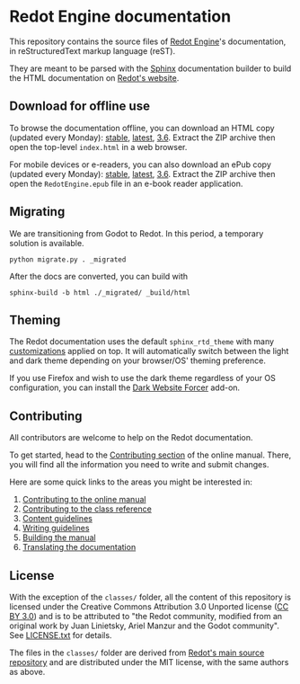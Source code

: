 # Redot Engine documentation

This repository contains the source files of [Redot Engine](https://redotengine.org)'s documentation, in reStructuredText markup language (reST).

They are meant to be parsed with the [Sphinx](https://www.sphinx-doc.org/) documentation builder to build the HTML documentation on [Redot's website](https://docs.redotengine.org).

## Download for offline use

To browse the documentation offline, you can download an HTML copy (updated every Monday):
[stable](https://download.redotengine.org/docs/redot-docs-html-stable.zip),
[latest](https://download.redotengine.org/docs/redot-docs-html-master.zip),
[3.6](https://download.redotengine.org/docs/redot-docs-html-3.6.zip). Extract
the ZIP archive then open the top-level `index.html` in a web browser.

For mobile devices or e-readers, you can also download an ePub copy (updated every Monday):
[stable](https://download.redotengine.org/docs/redot-docs-epub-stable.zip),
[latest](https://download.redotengine.org/docs/redot-docs-epub-master.zip),
[3.6](https://download.redotengine.org/docs/redot-docs-epub-3.6.zip). Extract
the ZIP archive then open the `RedotEngine.epub` file in an e-book reader application.

## Migrating

We are transitioning from Godot to Redot. In this period, a temporary solution is available.
```
python migrate.py . _migrated
```

After the docs are converted, you can build with
```
sphinx-build -b html ./_migrated/ _build/html
```

## Theming

The Redot documentation uses the default `sphinx_rtd_theme` with many
[customizations](_static/) applied on top. It will automatically switch between
the light and dark theme depending on your browser/OS' theming preference.

If you use Firefox and wish to use the dark theme regardless of your OS
configuration, you can install the
[Dark Website Forcer](https://addons.mozilla.org/en-US/firefox/addon/dark-mode-website-switcher/)
add-on.

## Contributing

All contributors are welcome to help on the Redot documentation.

To get started, head to the [Contributing section](https://docs.redotengine.org/contributing/ways_to_contribute.html#contributing-to-the-documentation) of the online manual. There, you will find all the information you need to write and submit changes.

Here are some quick links to the areas you might be interested in:

1. [Contributing to the online manual](https://docs.redotengine.org/contributing/documentation/contributing_to_the_documentation.html)
2. [Contributing to the class reference](https://docs.redotengine.org/contributing/documentation/updating_the_class_reference.html)
3. [Content guidelines](https://docs.redotengine.org/contributing/documentation/content_guidelines.html)
4. [Writing guidelines](https://docs.redotengine.org/contributing/documentation/docs_writing_guidelines.html)
5. [Building the manual](https://docs.redotengine.org/contributing/documentation/building_the_manual.html)
6. [Translating the documentation](https://docs.redotengine.org/contributing/documentation/editor_and_docs_localization.html)

## License

With the exception of the `classes/` folder, all the content of this repository is licensed under the Creative Commons Attribution 
3.0 Unported license ([CC BY 3.0](https://creativecommons.org/licenses/by/3.0/)) and is to be attributed to "the Redot community, modified from an original work by Juan Linietsky, Ariel Manzur and the Godot community".
See [LICENSE.txt](/LICENSE.txt) for details.

The files in the `classes/` folder are derived from [Redot's main source repository](https://github.com/redot-engine/redot) and are distributed under the MIT license, with the same authors as above.
